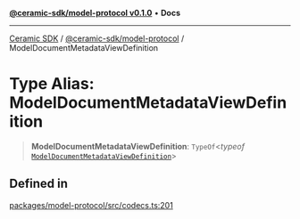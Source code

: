 [**@ceramic-sdk/model-protocol v0.1.0**](../README.md) • **Docs**

***

[Ceramic SDK](../../../README.md) / [@ceramic-sdk/model-protocol](../README.md) / ModelDocumentMetadataViewDefinition

# Type Alias: ModelDocumentMetadataViewDefinition

> **ModelDocumentMetadataViewDefinition**: `TypeOf`\<*typeof* [`ModelDocumentMetadataViewDefinition`](../variables/ModelDocumentMetadataViewDefinition.md)\>

## Defined in

[packages/model-protocol/src/codecs.ts:201](https://github.com/ceramicstudio/ceramic-sdk/blob/a220cbca7950f690af7f3d03a0023681bb9f5426/packages/model-protocol/src/codecs.ts#L201)
